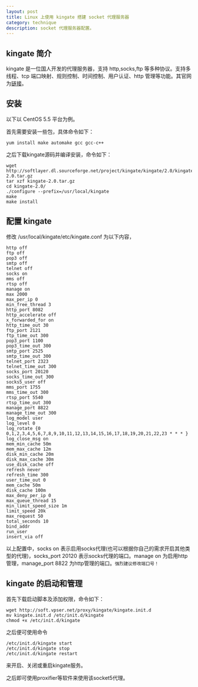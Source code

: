 ```yaml
---
layout: post
title: Linux 上使用 kingate 搭建 socket 代理服务器
category: technique
description: socket 代理服务器配置。
---
```


## kingate 简介
kingate 是一位国人开发的代理服务器，支持 http,socks,ftp 等多种协议。支持多线程、tcp 端口映射、规则控制、时间控制、用户认证、http 管理等功能。其官网为[链接][kingate_link]。


## 安装
以下以 CentOS 5.5 平台为例。

首先需要安装一些包，具体命令如下：

    yum install make automake gcc gcc-c++

之后下载kingate源码并编译安装，命令如下：

    wget http://softlayer.dl.sourceforge.net/project/kingate/kingate/2.0/kingate-2.0.tar.gz
    tar xzf kingate-2.0.tar.gz
    cd kingate-2.0/
    ./configure --prefix=/usr/local/kingate
    make
    make install

## 配置 kingate
修改 /usr/local/kingate/etc/kingate.conf 为以下内容，

    http off
    ftp off
    pop3 off
    smtp off
    telnet off
    socks on
    mms off
    rtsp off
    manage on
    max 2000
    max_per_ip 0
    min_free_thread 3
    http_port 8082
    http_accelerate off
    x_forwarded_for on
    http_time_out 30
    ftp_port 2121
    ftp_time_out 300
    pop3_port 1100
    pop3_time_out 300
    smtp_port 2525
    smtp_time_out 300
    telnet_port 2323
    telnet_time_out 300
    socks_port 20120
    socks_time_out 300
    socks5_user off
    mms_port 1755
    mms_time_out 300
    rtsp_port 5540
    rtsp_time_out 300
    manage_port 8822
    manage_time_out 300
    log_model user
    log_level 0
    log_rotate {0 0,1,2,3,4,5,6,7,8,9,10,11,12,13,14,15,16,17,18,19,20,21,22,23 * * * }
    log_close_msg on
    mem_min_cache 50m
    mem_max_cache 12m
    disk_min_cache 20m
    disk_max_cache 30m
    use_disk_cache off
    refresh never
    refresh_time 300
    user_time_out 0
    mem_cache 50m
    disk_cache 100m
    max_deny_per_ip 0
    max_queue_thread 15
    min_limit_speed_size 1m
    limit_speed 20k
    max_request 50
    total_seconds 10
    bind_addr
    run_user
    insert_via off

以上配置中，socks on 表示启用socks代理(也可以根据你自己的需求开启其他类型的代理)，socks_port 20120 表示socks代理的端口。manage on 为启用http管理，manage_port 8822 为http管理的端口。`强烈建议修改端口号！`

## kingate 的启动和管理
首先下载启动脚本及添加权限，命令如下：

    wget http://soft.vpser.net/proxy/kingate/kingate.init.d
    mv kingate.init.d /etc/init.d/kingate
    chmod +x /etc/init.d/kingate

之后便可使用命令

    /etc/init.d/kingate start
    /etc/init.d/kingate stop
    /etc/init.d/kingate restart

来开启、关闭或重启kingate服务。

之后即可使用proxifier等软件来使用该socket5代理。

[kingate_link]: http://sourceforge.net/projects/kingate/ "home of kingate"
